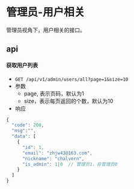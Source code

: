 # 管理员-用户相关

管理员视角下，用户相关的接口。

## api

#### 获取用户列表

* `GET /api/v1/admin/users/all?page=1&size=10`
* 参数
    * page, 表示页码，默认为1
    * size，表示每页返回的个数，默认为10
* 响应

```js
{
  "code": 200,
  "msg":"",
  "data": [
    {
      "id": 1,
      "email": "zhjw43@163.com",
      "nickname": "chalvern",
      "is_admin": 1|0  // 管理员1，非管理员0
    }
  ]
}
```
 